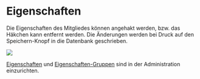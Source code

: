 # Eigenschaften

Die Eigenschaften des Mitgliedes können angehakt werden, bzw. das Häkchen kann entfernt werden. Die Änderungen werden bei Druck auf den Speichern-Knopf in die Datenbank geschrieben.

![](../../assets/mitgliedeigenschaften.png)

[Eigenschaften](../administration/eigenschaften.md) und [Eigenschaften-Gruppen](../administration/eigenschaften-gruppen.md) sind in der Administration einzurichten.